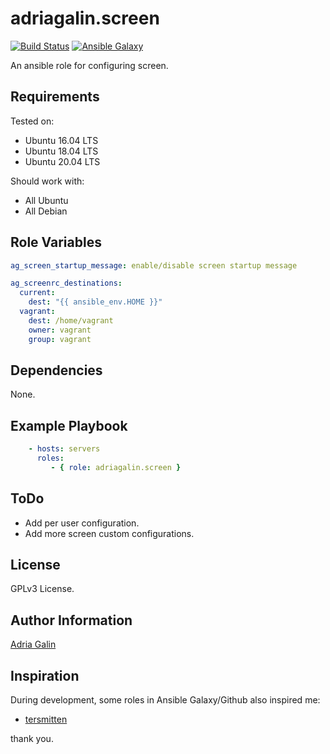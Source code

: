 adriagalin.screen
=================

[![Build Status](https://travis-ci.org/adriagalin/ansible.screen.svg?branch=master)](https://travis-ci.org/adriagalin/ansible.screen) [![Ansible Galaxy](http://img.shields.io/badge/ansible--galaxy-screen-blue.svg)](https://galaxy.ansible.com/adriagalin/screen)

An ansible role for configuring screen.

Requirements
------------

Tested on:

-	Ubuntu 16.04 LTS
-	Ubuntu 18.04 LTS
-	Ubuntu 20.04 LTS

Should work with:

-	All Ubuntu
-	All Debian

Role Variables
--------------

```yaml
ag_screen_startup_message: enable/disable screen startup message

ag_screenrc_destinations:
  current:
    dest: "{{ ansible_env.HOME }}"
  vagrant:
    dest: /home/vagrant
    owner: vagrant
    group: vagrant
```

Dependencies
------------

None.

Example Playbook
----------------

```yaml
    - hosts: servers
      roles:
         - { role: adriagalin.screen }
```

ToDo
----

-	Add per user configuration.
-	Add more screen custom configurations.

License
-------

GPLv3 License.

Author Information
------------------

[Adria Galin](http://www.adriagalin.com)

Inspiration
-----------

During development, some roles in Ansible Galaxy/Github also inspired me:

-	[tersmitten](https://github.com/Oefenweb/ansible-screen)

thank you.
